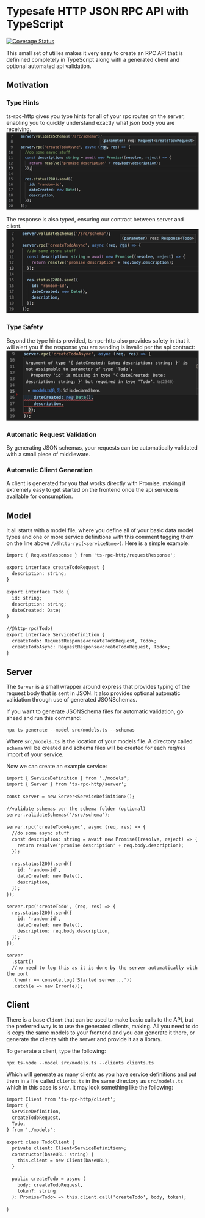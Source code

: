 # Typesafe HTTP JSON RPC API with TypeScript
[![Coverage Status](https://img.shields.io/coveralls/github/adcostanza/ts-rpc-http/master.svg)](https://coveralls.io/github/adcostanza/ts-rpc-http?branch=master)

This small set of utilies makes it very easy to create an RPC API that is definined completely in TypeScript along with a generated client and optional automated api validation.

## Motivation
### Type Hints 
ts-rpc-http gives you type hints for all of your rpc routes on the server, enabling you to 
quickly understand exactly what json body you are receiving.
![](images/serverReq.png)

The response is also typed, ensuring our contract between server and client.
![](images/serverRes.png)

### Type Safety
Beyond the type hints provided, ts-rpc-http also provides safety in that it will alert you
if the response you are sending is invalid per the api contract:
![](images/serverSendError.png)

### Automatic Request Validation
By generating JSON schemas, your requests can be automatically validated with a small piece of 
middleware.

### Automatic Client Generation
A client is generated for you that works directly with Promise, making it 
extremely easy to get started on the frontend once the api service is available for consumption.
## Model

It all starts with a model file, where you define all of your basic data model types and one or more service definitions with this comment tagging them on the line above `//@http-rpc(<serviceName>)`. Here is a simple example:

```
import { RequestResponse } from 'ts-rpc-http/requestResponse';

export interface createTodoRequest {
  description: string;
}

export interface Todo {
  id: string;
  description: string;
  dateCreated: Date;
}

//@http-rpc(Todo)
export interface ServiceDefinition {
  createTodo: RequestResponse<createTodoRequest, Todo>;
  createTodoAsync: RequestResponse<createTodoRequest, Todo>;
}
```

## Server

The `Server` is a small wrapper around express that provides typing of the request body that is sent in JSON. It also provides optional automatic validation through use of generated JSONSchemas.

If you want to generate JSONSchema files for automatic validation, go ahead and run this command:

```
npx ts-generate --model src/models.ts --schemas
```

Where `src/models.ts` is the location of your models file. A directory called `schema` will be created and schema files will be created for each req/res import of your service.

Now we can create an example service:

```
import { ServiceDefinition } from './models';
import { Server } from 'ts-rpc-http/server';

const server = new Server<ServiceDefinition>();

//validate schemas per the schema folder (optional)
server.validateSchemas('/src/schema');

server.rpc('createTodoAsync', async (req, res) => {
  //do some async stuff
  const description: string = await new Promise((resolve, reject) => {
    return resolve('promise description' + req.body.description);
  });

  res.status(200).send({
    id: 'random-id',
    dateCreated: new Date(),
    description,
  });
});

server.rpc('createTodo', (req, res) => {
  res.status(200).send({
    id: 'random-id',
    dateCreated: new Date(),
    description: req.body.description,
  });
});

server
  .start()
  //no need to log this as it is done by the server automatically with the port
  .then(r => console.log('Started server...'))
  .catch(e => new Error(e));
```

## Client

There is a base `Client` that can be used to make basic calls to the API, but the preferred way is to use the generated clients, making. All you need to do is copy the same models to your frontend and you can generate it there, or generate the clients with the server and provide it as a library.

To generate a client, type the following:

```
npx ts-node --model src/models.ts --clients clients.ts
```

Which will generate as many clients as you have service definitions and put them in a file called `clients.ts` in the same directory as `src/models.ts` which in this case is `src/`. it may look something like the following:

```
import Client from 'ts-rpc-http/client';
import {
  ServiceDefinition,
  createTodoRequest,
  Todo,
} from './models';

export class TodoClient {
  private client: Client<ServiceDefinition>;
  constructor(baseURL: string) {
    this.client = new Client(baseURL);
  }

  public createTodo = async (
    body: createTodoRequest,
    token?: string
  ): Promise<Todo> => this.client.call('createTodo', body, token);

}
```
